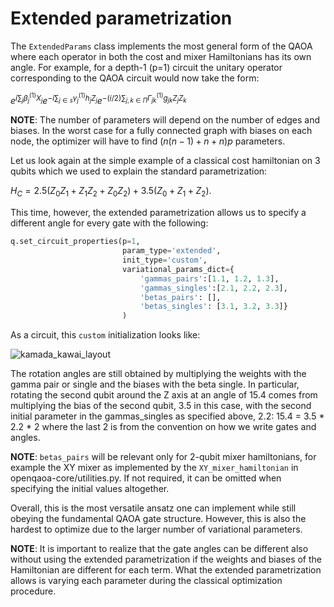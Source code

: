 # Extended parametrization

The `ExtendedParams` class implements the most general form of the QAOA where each operator in both the cost and mixer Hamiltonians has its own angle.
For example, for a depth-1 (p=1) circuit the unitary operator corresponding to the QAOA circuit would now take the form:

$e^{i\sum_{j}\beta_{j}^{(1)}X_j}e^{-i\sum_{j\in s} \gamma_{j}^{(1)}h_{j}Z_j} e^{-(i/2)\sum_{j,k \in \Pi}\Gamma_{jk}^{(1)}g_{jk}Z_jZ_k}$

**NOTE**: The number of parameters will depend on the number of edges and biases. In the worst case for a fully connected graph with biases on each node, the optimizer will have to find $(n(n-1) + n + n) p$ parameters. 

Let us look again at the simple example of a classical cost hamiltonian on 3 qubits which we used to explain the standard parametrization:

$H_C = 2.5 (Z_0Z_1 + Z_1Z_2 + Z_0Z_2) + 3.5 (Z_0 + Z_1 + Z_2)$.

This time, however, the extended parametrization allows us to specify a different angle for every gate with the following:

```Python
q.set_circuit_properties(p=1, 
                         param_type='extended', 
                         init_type='custom', 
                         variational_params_dict={
                             'gammas_pairs':[1.1, 1.2, 1.3], 
                             'gammas_singles':[2.1, 2.2, 2.3], 
                             'betas_pairs': [], 
                             'betas_singles': [3.1, 3.2, 3.3]}
                         )
```

As a circuit, this `custom` initialization looks like:

![kamada_kawai_layout](/img/circuit_extended.png)

The rotation angles are still obtained by multiplying the weights with the gamma pair or single and the biases with the beta single. In particular, rotating the second qubit around the Z axis at an angle of 15.4 comes from multiplying the bias of the second qubit, 3.5 in this case, with the second initial parameter in the gammas_singles as specified above, 2.2: 15.4 = 3.5 * 2.2 * 2 where the last 2 is from the convention on how we write gates and angles. 

**NOTE**: `betas_pairs` will be relevant only for 2-qubit mixer hamiltonians, for example the XY mixer as implemented by the `XY_mixer_hamiltonian` in openqaoa-core/utilities.py. If not required, it can be omitted when specifying the initial values altogether.

Overall, this is the most versatile ansatz one can implement while still obeying the fundamental QAOA gate structure. However, this is also the hardest to optimize due to the larger number of variational parameters. 

**NOTE**: It is important to realize that the gate angles can be different also without using the extended parametrization if the weights and biases of the Hamiltonian are different for each term. What the extended parametrization allows is varying each parameter during the classical optimization procedure. 
